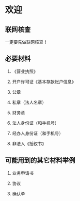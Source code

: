 # 欢迎

## 联网核查

一定要先做联网核查！

## 必要材料

1. 《营业执照》

2. 开户许可证《基本存款账户信息》

3. 公章

4. 私章（法人名章）

5. 财务章

6. 法人身份证（和手机号）

7. 经办人身份证（和手机号）

8. 非法人《授权书》

## 可能用到的其它材料举例

1. 业务申请书

2. 协议

3. 确认单

